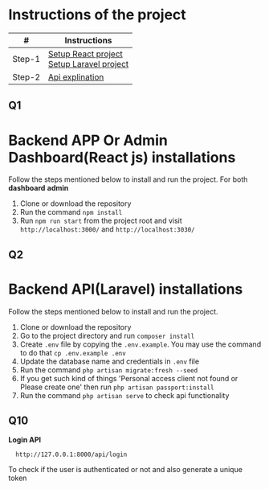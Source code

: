 # Instructions of the project #
|           #             |   **Instructions**      |
|-------------------------|-------------------------|
| Step-1                  |   [Setup React project](#q1)<br>[Setup Laravel project](#q2)<br>|
| Step-2                  | [Api explination](#q10)<br>|


## Q1
# Backend APP Or Admin Dashboard(React js) installations
Follow the steps mentioned below to install and run the project.
For both **dashboard** **admin**
1. Clone or download the repository
2. Run the command `npm install`
3. Run `npm run start` from the project root and visit `http://localhost:3000/` and `http://localhost:3030/`


## Q2
# Backend API(Laravel) installations
Follow the steps mentioned below to install and run the project.

1. Clone or download the repository
2. Go to the project directory and run `composer install`
3. Create `.env` file by copying the `.env.example`. You may use the command to do that `cp .env.example .env`
4. Update the database name and credentials in `.env` file
5. Run the command `php artisan migrate:fresh --seed`
6. If you get such kind of things 'Personal access client not found or Please create one' then run `php artisan passport:install`
7. Run the command `php artisan serve` to check api functionality

## Q10
**Login API**
```
  http://127.0.0.1:8000/api/login
```
To check if the user is authenticated or not and also generate a unique token
